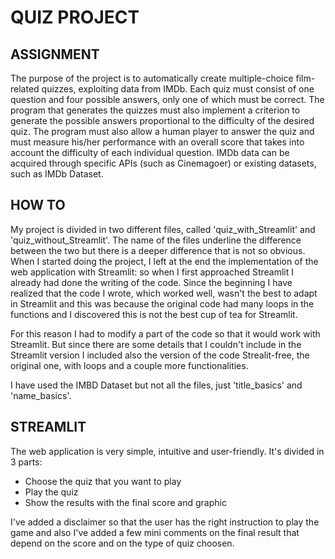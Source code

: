 # QUIZ PROJECT

## ASSIGNMENT
The purpose of the project is to automatically create multiple-choice film-related quizzes, exploiting data from IMDb. Each quiz must consist of one question and four possible answers, only one of which must be correct. The program that generates the quizzes must also implement a criterion to generate the possible answers proportional to the difficulty of the desired quiz. The program must also allow a human player to answer the quiz and must measure his/her performance with an overall score that takes into account the difficulty of each individual question. IMDb data can be acquired through specific APIs (such as Cinemagoer) or existing datasets, such as IMDb Dataset.

## HOW TO
My project is divided in two different files, called 'quiz_with_Streamlit' and 'quiz_without_Streamlit'. The name of the files underline the difference between the two but there is a deeper difference that is not so obvious.
When I started doing the project, I left at the end the implementation of the web application with Streamlit: so when I first approached Streamlit I already had done the writing of the code. Since the beginning I have realized that the code I wrote, which worked well, wasn't the best to adapt in Streamlit and this was because the original code had many loops in the functions and I discovered this is not the best cup of tea for Streamlit. 

For this reason I had to modify a part of the code so that it would work with Streamlit. But since there are some details that I couldn't include in the Streamlit version I included also the version of the code Strealit-free, the original one, with loops and a couple more functionalities.

I have used the IMBD Dataset but not all the files, just 'title_basics' and 'name_basics'.

## STREAMLIT 
The web application is very simple, intuitive and user-friendly. It's divided in 3 parts:
- Choose the quiz that you want to play
- Play the quiz
- Show the results with the final score and graphic

I've added a disclaimer so that the user has the right instruction to play the game and also I've added a few mini comments on the final result that depend on the score and on the type of quiz choosen.





